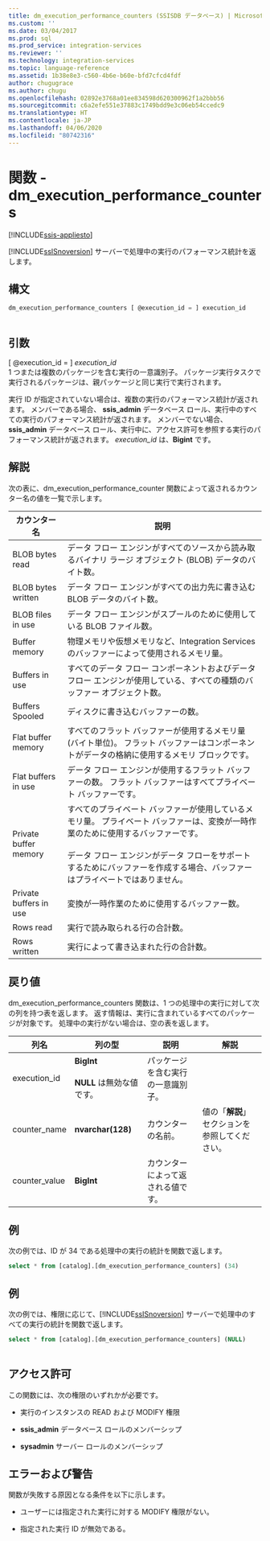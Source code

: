 ```yaml
---
title: dm_execution_performance_counters (SSISDB データベース) | Microsoft Docs
ms.custom: ''
ms.date: 03/04/2017
ms.prod: sql
ms.prod_service: integration-services
ms.reviewer: ''
ms.technology: integration-services
ms.topic: language-reference
ms.assetid: 1b38e8e3-c560-4b6e-b60e-bfd7cfcd4fdf
author: chugugrace
ms.author: chugu
ms.openlocfilehash: 02892e3768a01ee834598d620300962f1a2bbb56
ms.sourcegitcommit: c6a2efe551e37883c1749bdd9e3c06eb54ccedc9
ms.translationtype: HT
ms.contentlocale: ja-JP
ms.lasthandoff: 04/06/2020
ms.locfileid: "80742316"
---
```

# <a name="functions---dm_execution_performance_counters"></a>関数 - dm_execution_performance_counters

[!INCLUDE[ssis-appliesto](../includes/ssis-appliesto-ssvrpluslinux-asdb-asdw-xxx.md)]

  [!INCLUDE[ssISnoversion](../includes/ssisnoversion-md.md)] サーバーで処理中の実行のパフォーマンス統計を返します。  
  
## <a name="syntax"></a>構文  
  
```sql  
dm_execution_performance_counters [ @execution_id = ] execution_id  
  
```  
  
## <a name="arguments"></a>引数  
 [ @execution_id = ] *execution_id*  
 1 つまたは複数のパッケージを含む実行の一意識別子。 パッケージ実行タスクで実行されるパッケージは、親パッケージと同じ実行で実行されます。  
  
 実行 ID が指定されていない場合は、複数の実行のパフォーマンス統計が返されます。 メンバーである場合、 **ssis_admin** データベース ロール、実行中のすべての実行のパフォーマンス統計が返されます。  メンバーでない場合、 **ssis_admin** データベース ロール、実行中に、アクセス許可を参照する実行のパフォーマンス統計が返されます。 *execution_id* は、**Bigint** です。  
  
## <a name="remarks"></a>解説  
 次の表に、dm_execution_performance_counter 関数によって返されるカウンター名の値を一覧で示します。  
  
|カウンター名|説明|  
|------------------|-----------------|  
|BLOB bytes read|データ フロー エンジンがすべてのソースから読み取るバイナリ ラージ オブジェクト (BLOB) データのバイト数。|  
|BLOB bytes written|データ フロー エンジンがすべての出力先に書き込む BLOB データのバイト数。|  
|BLOB files in use|データ フロー エンジンがスプールのために使用している BLOB ファイル数。|  
|Buffer memory|物理メモリや仮想メモリなど、Integration Services のバッファーによって使用されるメモリ量。|  
|Buffers in use|すべてのデータ フロー コンポーネントおよびデータ フロー エンジンが使用している、すべての種類のバッファー オブジェクト数。|  
|Buffers Spooled|ディスクに書き込むバッファーの数。|  
|Flat buffer memory|すべてのフラット バッファーが使用するメモリ量 (バイト単位)。 フラット バッファーはコンポーネントがデータの格納に使用するメモリ ブロックです。|  
|Flat buffers in use|データ フロー エンジンが使用するフラット バッファーの数。 フラット バッファーはすべてプライベート バッファーです。|  
|Private buffer memory|すべてのプライベート バッファーが使用しているメモリ量。 プライベート バッファーは、変換が一時作業のために使用するバッファーです。<br /><br /> データ フロー エンジンがデータ フローをサポートするためにバッファーを作成する場合、バッファーはプライベートではありません。|  
|Private buffers in use|変換が一時作業のために使用するバッファー数。|  
|Rows read|実行で読み取られる行の合計数。|  
|Rows written|実行によって書き込まれた行の合計数。|  
  
## <a name="return"></a>戻り値  
 dm_execution_performance_counters 関数は、1 つの処理中の実行に対して次の列を持つ表を返します。 返す情報は、実行に含まれているすべてのパッケージが対象です。 処理中の実行がない場合は、空の表を返します。  
  
|列名|列の型|説明|解説|  
|-----------------|-----------------|-----------------|-------------|  
|execution_id|**BigInt**<br /><br /> **NULL** は無効な値です。|パッケージを含む実行の一意識別子。||  
|counter_name|**nvarchar(128)**|カウンターの名前。|値の「**解説**」セクションを参照してください。|  
|counter_value|**BigInt**|カウンターによって返される値です。||  
  
## <a name="example"></a>例  
 次の例では、ID が 34 である処理中の実行の統計を関数で返します。  
  
```sql
select * from [catalog].[dm_execution_performance_counters] (34)  
```  
  
## <a name="example"></a>例  
 次の例では、権限に応じて、[!INCLUDE[ssISnoversion](../includes/ssisnoversion-md.md)] サーバーで処理中のすべての実行の統計を関数で返します。  
  
```sql
select * from [catalog].[dm_execution_performance_counters] (NULL)  
  
```  
  
## <a name="permissions"></a>アクセス許可  
 この関数には、次の権限のいずれかが必要です。  
  
-   実行のインスタンスの READ および MODIFY 権限  
  
-   **ssis_admin** データベース ロールのメンバーシップ  
  
-   **sysadmin** サーバー ロールのメンバーシップ  
  
## <a name="errors-and-warnings"></a>エラーおよび警告  
 関数が失敗する原因となる条件を以下に示します。  
  
-   ユーザーには指定された実行に対する MODIFY 権限がない。  
  
-   指定された実行 ID が無効である。  
  
  
